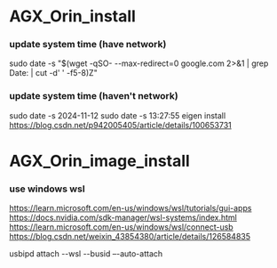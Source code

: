 # AGX_Orin_install
### update system time (have network)
sudo date -s "$(wget -qSO- --max-redirect=0 google.com 2>&1 | grep Date: | cut -d' ' -f5-8)Z"


### update system time (haven't network)
sudo date -s 2024-11-12
sudo date -s 13:27:55
eigen install 
https://blog.csdn.net/p942005405/article/details/100653731

# AGX_Orin_image_install

### use windows wsl
https://learn.microsoft.com/en-us/windows/wsl/tutorials/gui-apps
https://docs.nvidia.com/sdk-manager/wsl-systems/index.html
https://learn.microsoft.com/en-us/windows/wsl/connect-usb
https://blog.csdn.net/weixin_43854380/article/details/126584835

usbipd attach --wsl --busid <busid> –-auto-attach
